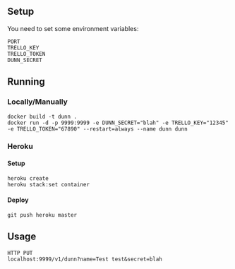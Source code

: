 ## Setup
You need to set some environment variables:
```
PORT
TRELLO_KEY
TRELLO_TOKEN
DUNN_SECRET
```

## Running
### Locally/Manually
```
docker build -t dunn .
docker run -d -p 9999:9999 -e DUNN_SECRET="blah" -e TRELLO_KEY="12345" -e TRELLO_TOKEN="67890" --restart=always --name dunn dunn
```

### Heroku
#### Setup
```
heroku create
heroku stack:set container
```

#### Deploy
```
git push heroku master
```

## Usage
```
HTTP PUT
localhost:9999/v1/dunn?name=Test test&secret=blah
```
